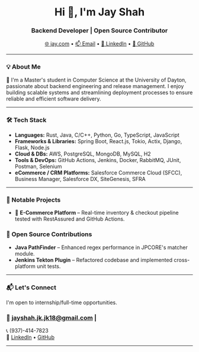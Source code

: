 <h1 align="center">Hi 👋, I'm Jay Shah</h1>
<h3 align="center"> Backend Developer  | Open Source Contributor</h3>

<p align="center">
  <a href="https://jay-github-io.vercel.app/" target="_blank">🌐  jay.com</a> • 
  <a href="mailto:jayshah.jk.jk18@gmail.com">📫 Email</a> • 
  <a href="https://linkedin.com/in/jayshah018" target="_blank">💼 LinkedIn</a> • 
  <a href="https://github.com/jayshah1819" target="_blank">🐙 GitHub</a>
</p>

---

### 💡 About Me

🚀 I'm a Master's student in Computer Science at the University of Dayton, passionate about backend engineering and release management. I enjoy building scalable systems and streamlining deployment processes to ensure reliable and efficient software delivery.

---

### 🛠️ Tech Stack

- **Languages:**  Rust, Java, C/C++, Python, Go, TypeScript, JavaScript‬
- **Frameworks & Libraries:** Spring Boot, React.js, Tokio, Actix, Django, Flask, Node.js‬
‭
- **Cloud & DBs:** AWS, PostgreSQL, MongoDB, MySQL, H2
- **Tools & DevOps:** GitHub Actions, Jenkins, Docker, RabbitMQ, JUnit, Postman, Selenium
- **eCommerce / CRM Platforms:**‬‭ Salesforce Commerce Cloud‬‭ (SFCC), Business Manager, Salesforce DX, SiteGenesis, SFRA ‬
‭
---
### 🔨 Notable Projects

- 🔹 **E-Commerce Platform** – Real-time inventory & checkout pipeline tested with RestAssured and GitHub Actions.



### 👥 Open Source Contributions

- **Java PathFinder** – Enhanced regex performance in JPCORE's matcher module.  
- **Jenkins Tekton Plugin** – Refactored codebase and implemented cross-platform unit tests.

---

### 📬 Let's Connect

I'm open to internship/full-time opportunities.

### 📧 jayshah.jk.jk18@gmail.com | 

📞 (937)-414-7823  
🔗 [LinkedIn](https://linkedin.com/in/jayshah018) 
• [GitHub](https://github.com/jayshah1819)

---
